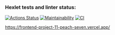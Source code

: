 ### Hexlet tests and linter status:
[![Actions Status](https://github.com/Vain560/frontend-project-11/actions/workflows/hexlet-check.yml/badge.svg)](https://github.com/Vain560/frontend-project-11/actions)
[![Maintainability](https://api.codeclimate.com/v1/badges/d5aeae2d970bd81ad32e/maintainability)](https://codeclimate.com/github/Vain560/frontend-project-11/maintainability)
[![CI](https://github.com/Vain560/frontend-project-11/actions/workflows/ci.yml/badge.svg)](https://github.com/Vain560/frontend-project-11/actions/workflows/ci.yml)


https://frontend-project-11-peach-seven.vercel.app/

